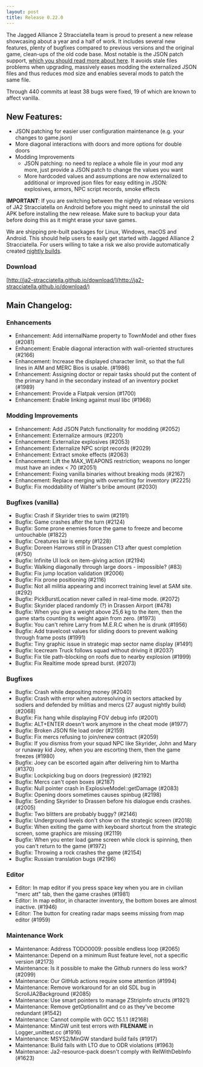 ```yaml
---
layout: post
title: Release 0.22.0
---
```


The Jagged Alliance 2 Stracciatella team is proud to present a new release showcasing about a year and a half of work. It includes several new features, plenty of bugfixes
compared to previous versions and the original game, clean-ups of the old code base. Most notable is the JSON patch support, [which you should read more about here](https://ja2-stracciatella.github.io/mods/#using-json-patches). It avoids stale files problems when upgrading, massively eases modding the externalized JSON files and thus reduces mod size and enables several mods to patch the same file.

Through 440 commits at least 38 bugs were fixed, 19 of which are known to affect vanilla.

## New Features:
  - JSON patching for easier user configuration maintenance (e.g. your changes to game.json)
  - More diagonal interactions with doors and more options for double doors
  - Modding Improvements
    - JSON patching: no need to replace a whole file in your mod any more, just provide a JSON patch to change the values you want
    - More hardcoded values and assumptions are now externalized to additional or improved json files for easy editing in JSON: explosives, armors, NPC script records, smoke effects

**IMPORTANT**: If you are switching between the nightly and release versions of JA2 Stracciatella on Android before you might need to uninstall the old APK before installing the new release. Make sure to backup your data before doing this as it might erase your save games.

We are shipping pre-built packages for Linux, Windows, macOS and Android. This should help users to easily get started with Jagged Alliance 2 Stracciatella. For users willing to take a risk we also provide automatically created [nightly builds](https://storage.googleapis.com/ja2-builds/index.html#nightlies/).

### Download

[http://ja2-stracciatella.github.io/download/](http://ja2-stracciatella.github.io/download/)

## Main Changelog:

### Enhancements

- Enhancement: Add internalName property to TownModel and other fixes (#2081)
- Enhancement: Enable diagonal interaction with wall-oriented structures (#2166)
- Enhancement: Increase the displayed character limit, so that the full lines in AIM and MERC Bios is usable. (#1986)
- Enhancement: Assigning doctor or repair tasks should put the content of the primary hand in the secondary instead of an inventory pocket (#1989)
- Enhancement: Provide a Flatpak version (#1700)
- Enhancement: Enable linking against musl libc (#1968)

### Modding Improvements

- Enhancement: Add JSON Patch functionality for modding (#2052)
- Enhancement: Externalize armours (#2201)
- Enhancement: Externalize explosives (#2053)
- Enhancement: Externalize NPC script records (#2029)
- Enhancement: Extract smoke effects (#2063)
- Enhancement: Lift the MAX_WEAPONS restriction; weapons no longer must have an index < 70 (#2051)
- Enhancement: Fixing vanilla binaries without breaking mods (#2167)
- Enhancement: Replace merging with overwriting for inventory (#2225)
- Bugfix: Fix moddability of Walter's bribe amount (#2030)

### Bugfixes (vanilla)

- Bugfix: Crash if Skyrider tries to swim (#2191)
- Bugfix: Game crashes after the turn (#2124)
- Bugfix: Some prone enemies force the game to freeze and become untouchable (#1822)
- Bugfix: Creatures lair is empty (#1228)
- Bugfix: Doreen Harrows still in Drassen C13 after quest completion (#750)
- Bugfix: Infinite UI lock on item-giving action (#2194)
- Bugfix: Walking diagonally through large doors - impossible? (#83)
- Bugfix: Fix jump location validation (#2006)
- Bugfix: Fix prone positioning (#2116)
- Bugfix: Not all militia appearing and incorrect training level at SAM site. (#292)
- Bugfix: PickBurstLocation never called in real-time mode. (#2072)
- Bugfix: Skyrider placed randomly (?) in Drassen Airport (#478)
- Bugfix: When you give a weight above 25,6 kg to the item, then the game starts counting its weight again from zero. (#1973)
- Bugfix: You can't rehire Larry from M.E.R.C when he is drunk (#1956)
- Bugfix: Add travelcost values for sliding doors to prevent walking through frame posts (#1991)
- Bugfix: Tiny graphic issue in strategic map sector name display (#1491)
- Bugfix: Icecream Truck follows squad without driving it (#2037)
- Bugfix: Fix tile path-blocking on roofs due to nearby explosion (#1999)
- Bugfix: Fix Realtime mode spread burst. (#2073)

### Bugfixes

- Bugfix: Crash while depositing money (#2040)
- Bugfix: Crash with error when autoresolving in sectors attacked by sodiers and defended by militias and mercs (27 august nightly build) (#2068)
- Bugfix: Fix hang while displaying FOV debug info (#2001)
- Bugfix: ALT+ENTER doesn't work anymore in the cheat mode (#1977)
- Bugfix: Broken JSON file load order (#2159)
- Bugfix: Fix mercs refusing to join/renew contract (#2059)
- Bugfix: If you dismiss from your squad NPC like Skyrider, John and Mary or runaway kid Joey, when you are escorting them, then the game freezes (#1980)
- Bugfix: Joey can be escorted again after delivering him to Martha (#1370)
- Bugfix: Lockpicking bug on doors (regression) (#2192)
- Bugfix: Mercs can't open boxes (#2187)
- Bugfix: Null pointer crash in ExplosiveModel::getDamage (#2083)
- Bugfix: Opening doors sometimes causes spinbug (#2198)
- Bugfix: Sending Skyrider to Drassen before his dialogue ends crashes. (#2005)
- Bugfix: Two blitters are probably buggy? (#2146)
- Bugfix: Underground levels don't show on the strategic screen  (#2018)
- Bugfix: When exiting the game with keyboard shortcut from the strategic screen, some graphics are missing (#2119)
- Bugfix: When you enter load game screen while clock is spinning, then you can't return to the game (#1972)
- Bugfix: Throwing a rock crashes the game (#2154)
- Bugfix: Russian translation bugs (#2196)

### Editor

- Editor: In map editor if you press space key when you are in civilian "merc att" tab, then the game crashes (#1981)
- Editor: In map editor, in character inventory, the bottom boxes are almost inactive. (#1946)
- Editor: The button for creating radar maps seems missing from map editor (#1959)

### Maintenance Work

- Maintenance: Address TODO0009: possible endless loop (#2065)
- Maintenance: Depend on a minimum Rust feature level, not a specific version (#2173)
- Maintenance: Is it possible to make the Github runners do less work? (#2099)
- Maintenance: Our GitHub actions require some attention (#1994)
- Maintenance: Remove workaround for an old SDL bug in ScrollJA2Background (#2085)
- Maintenance: Use smart pointers to manage ZStripInfo structs (#1921)
- Maintenance: Remove getOptionalInt and co as they've become redundant (#1542)
- Maintenance: Cannot compile with GCC 15.1.1 (#2168)
- Maintenance: MinGW unit test errors with __FILENAME__ in Logger_unittest.cc (#1916)
- Maintenance: MSYS2/MinGW standard build fails (#1917)
- Maintenance: Build fails with LTO due to ODR violations (#1963)
- Maintenance: Ja2-resource-pack doesn't comply with RelWithDebInfo (#1623)
